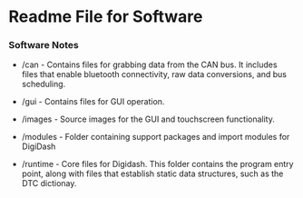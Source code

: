 # Readme File for Software #

### Software Notes ###
 * /can - Contains files for grabbing data from the CAN bus. It includes files that enable
	bluetooth connectivity, raw data conversions, and bus scheduling.

 * /gui - Contains files for GUI operation.

 * /images - Source images for the GUI and touchscreen functionality.

 * /modules - Folder containing support packages and import modules for DigiDash

 * /runtime - Core files for Digidash. This folder contains the program entry point, along
	with files that establish static data structures, such as the DTC dictionay.

